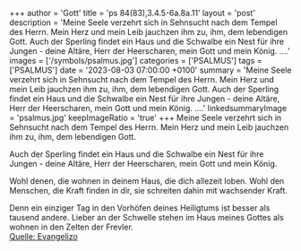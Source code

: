 +++
author = 'Gott'
title = 'ps 84(83),3.4.5-6a.8a.11'
layout = 'post'
description = 'Meine Seele verzehrt sich in Sehnsucht nach dem Tempel des Herrn. Mein Herz und mein Leib jauchzen ihm zu, ihm, dem lebendigen Gott.  Auch der Sperling findet ein Haus und die Schwalbe ein Nest für ihre Jungen - deine Altäre, Herr der Heerscharen, mein Gott und mein König. ....'
images = ['/symbols/psalmus.jpg']
categories = ['PSALMUS']
tags = ['PSALMUS']
date = '2023-08-03 07:00:00 +0100'
summary = 'Meine Seele verzehrt sich in Sehnsucht nach dem Tempel des Herrn. Mein Herz und mein Leib jauchzen ihm zu, ihm, dem lebendigen Gott.  Auch der Sperling findet ein Haus und die Schwalbe ein Nest für ihre Jungen - deine Altäre, Herr der Heerscharen, mein Gott und mein König. ....'
linkedsummaryImage = 'psalmus.jpg'
keepImageRatio = 'true'
+++
Meine Seele verzehrt sich in Sehnsucht
nach dem Tempel des Herrn.
Mein Herz und mein Leib jauchzen ihm zu,
ihm, dem lebendigen Gott.

Auch der Sperling findet ein Haus
und die Schwalbe ein Nest für ihre Jungen -
deine Altäre, Herr der Heerscharen,
mein Gott und mein König.

Wohl denen, die wohnen in deinem Haus,
die dich allezeit loben.<!--more-->
Wohl den Menschen, die Kraft finden in dir,
sie schreiten dahin mit wachsender Kraft.

Denn ein einziger Tag in den Vorhöfen deines Heiligtums
ist besser als tausend andere.
Lieber an der Schwelle stehen im Haus meines Gottes
als wohnen in den Zelten der Frevler.<br> [Quelle: Evangelizo](https://evangeliumtagfuertag.org/DE/gospel)